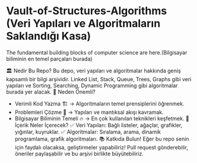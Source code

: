 # Vault-of-Structures-Algorithms (Veri Yapıları ve Algoritmaların Saklandığı Kasa)
The fundamental building blocks of computer science are here.(Bilgisayar biliminin en temel parçaları burada)

🏛️ Nedir Bu Repo?
Bu depo, veri yapıları ve algoritmalar hakkında geniş kapsamlı bir bilgi arşividir. Linked List, Stack, Queue, Trees, Graphs gibi veri yapıları ve Sorting, Searching, Dynamic Programming gibi algoritmalar burada yer alacak.
🚀 Neden Önemli?
- Verimli Kod Yazma 🏗️ → Algoritmaların temel prensiplerini öğrenmek.
- Problemleri Çözme 🧩 → Yapıları ve mantıksal akışı kavramak.
- Bilgisayar Biliminin Temeli 🔥 → En çok kullanılan teknikleri keşfetmek.
🔎 İçerik Neler İçerecek?
✅ Veri Yapıları: Bağlı listeler, ağaçlar, grafikler, yığınlar, kuyruklar.
✅ Algoritmalar: Sıralama, arama, dinamik programlama, grafik algoritmaları.
📚 Katkıda Bulun!
Eğer bu repo senin için faydalı olacaksa, geliştirmeler yapabiliriz! Pull request gönderebilir, öneriler paylaşabilir ve bu arşivi birlikte büyütebiliriz.

